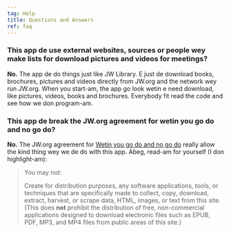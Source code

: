 ```yaml
---
tag: Help
title: Questions and Answers
ref: faq
---
```


### This app de use external websites, sources or people wey make lists for download pictures and videos for meetings?

**No.** The app de do things just like JW Library. E just de download books, brochures, pictures and videos directly from JW.org and the network wey run JW.org. When you start-am, the app go look wetin e need download, like pictures, videos, books and brochures. Everybody fit read the code and see how we don program-am.

### This app de break the JW.org agreement for wetin you go do and no go do?

**No.** The JW.org agreement for [Wetin you go do and no go do](https://www.jw.org/finder?docid=1011511&prefer=content) really allow the kind thing wey we de do with this app. Abeg, read-am for yourself (I don highlight-am):

> You may not:
> 
> Create for distribution purposes, any software applications, tools, or techniques that are specifically made to collect, copy, download, extract, harvest, or scrape data, HTML, images, or text from this site. (This does **not** prohibit the distribution of free, non-commercial applications designed to download electronic files such as EPUB, PDF, MP3, and MP4 files from public areas of this site.)
